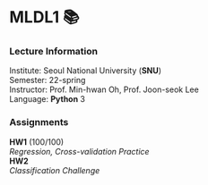 # MLDL1 📚
### Lecture Information
Institute: Seoul National University (**SNU**)  
Semester: 22-spring  
Instructor: Prof. Min-hwan Oh, Prof. Joon-seok Lee   
Language: **Python** 3

### Assignments
**HW1** (100/100)  
*Regression, Cross-validation Practice*  
**HW2**  
*Classification Challenge*  
